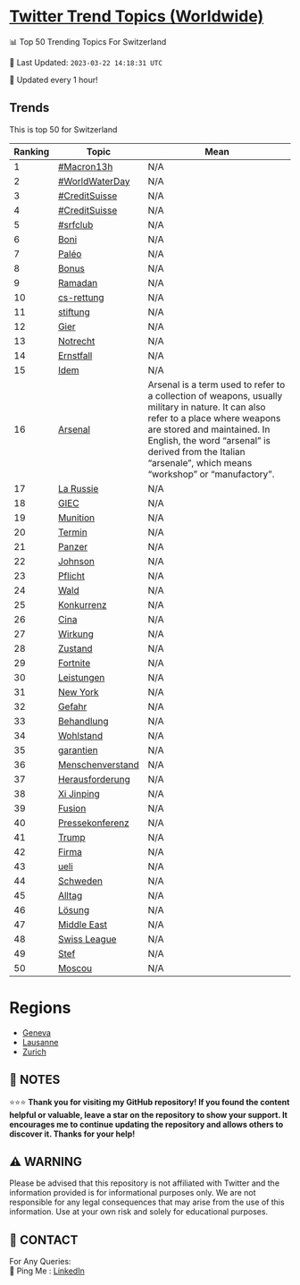 [Twitter Trend Topics (Worldwide)](https://github.com/ErcinDedeoglu/Twitter-Trend-Topics)
==========


📊 Top 50 Trending Topics For Switzerland

📆 Last Updated: `2023-03-22 14:18:31 UTC`

🔧 Updated every 1 hour!


## Trends

This is top 50 for Switzerland

| Ranking | Topic | Mean |
| ------- | ------------ | ------------ |
| 1 | [#Macron13h](http://twitter.com/search?q=%23Macron13h) | N/A |
| 2 | [#WorldWaterDay](http://twitter.com/search?q=%23WorldWaterDay) | N/A |
| 3 | [#CreditSuisse](http://twitter.com/search?q=%23CreditSuisse) | N/A |
| 4 | [#CreditSuisse](http://twitter.com/search?q=%23CreditSuisse) | N/A |
| 5 | [#srfclub](http://twitter.com/search?q=%23srfclub) | N/A |
| 6 | [Boni](http://twitter.com/search?q=Boni) | N/A |
| 7 | [Paléo](http://twitter.com/search?q=Pal%c3%a9o) | N/A |
| 8 | [Bonus](http://twitter.com/search?q=Bonus) | N/A |
| 9 | [Ramadan](http://twitter.com/search?q=Ramadan) | N/A |
| 10 | [cs-rettung](http://twitter.com/search?q=cs-rettung) | N/A |
| 11 | [stiftung](http://twitter.com/search?q=stiftung) | N/A |
| 12 | [Gier](http://twitter.com/search?q=Gier) | N/A |
| 13 | [Notrecht](http://twitter.com/search?q=Notrecht) | N/A |
| 14 | [Ernstfall](http://twitter.com/search?q=Ernstfall) | N/A |
| 15 | [Idem](http://twitter.com/search?q=Idem) | N/A |
| 16 | [Arsenal](http://twitter.com/search?q=Arsenal) | Arsenal is a term used to refer to a collection of weapons, usually military in nature. It can also refer to a place where weapons are stored and maintained. In English, the word “arsenal” is derived from the Italian “arsenale”, which means “workshop” or “manufactory”. |
| 17 | [La Russie](http://twitter.com/search?q=La+Russie) | N/A |
| 18 | [GIEC](http://twitter.com/search?q=GIEC) | N/A |
| 19 | [Munition](http://twitter.com/search?q=Munition) | N/A |
| 20 | [Termin](http://twitter.com/search?q=Termin) | N/A |
| 21 | [Panzer](http://twitter.com/search?q=Panzer) | N/A |
| 22 | [Johnson](http://twitter.com/search?q=Johnson) | N/A |
| 23 | [Pflicht](http://twitter.com/search?q=Pflicht) | N/A |
| 24 | [Wald](http://twitter.com/search?q=Wald) | N/A |
| 25 | [Konkurrenz](http://twitter.com/search?q=Konkurrenz) | N/A |
| 26 | [Cina](http://twitter.com/search?q=Cina) | N/A |
| 27 | [Wirkung](http://twitter.com/search?q=Wirkung) | N/A |
| 28 | [Zustand](http://twitter.com/search?q=Zustand) | N/A |
| 29 | [Fortnite](http://twitter.com/search?q=Fortnite) | N/A |
| 30 | [Leistungen](http://twitter.com/search?q=Leistungen) | N/A |
| 31 | [New York](http://twitter.com/search?q=New+York) | N/A |
| 32 | [Gefahr](http://twitter.com/search?q=Gefahr) | N/A |
| 33 | [Behandlung](http://twitter.com/search?q=Behandlung) | N/A |
| 34 | [Wohlstand](http://twitter.com/search?q=Wohlstand) | N/A |
| 35 | [garantien](http://twitter.com/search?q=garantien) | N/A |
| 36 | [Menschenverstand](http://twitter.com/search?q=Menschenverstand) | N/A |
| 37 | [Herausforderung](http://twitter.com/search?q=Herausforderung) | N/A |
| 38 | [Xi Jinping](http://twitter.com/search?q=Xi+Jinping) | N/A |
| 39 | [Fusion](http://twitter.com/search?q=Fusion) | N/A |
| 40 | [Pressekonferenz](http://twitter.com/search?q=Pressekonferenz) | N/A |
| 41 | [Trump](http://twitter.com/search?q=Trump) | N/A |
| 42 | [Firma](http://twitter.com/search?q=Firma) | N/A |
| 43 | [ueli](http://twitter.com/search?q=ueli) | N/A |
| 44 | [Schweden](http://twitter.com/search?q=Schweden) | N/A |
| 45 | [Alltag](http://twitter.com/search?q=Alltag) | N/A |
| 46 | [Lösung](http://twitter.com/search?q=L%c3%b6sung) | N/A |
| 47 | [Middle East](http://twitter.com/search?q=Middle+East) | N/A |
| 48 | [Swiss League](http://twitter.com/search?q=Swiss+League) | N/A |
| 49 | [Stef](http://twitter.com/search?q=Stef) | N/A |
| 50 | [Moscou](http://twitter.com/search?q=Moscou) | N/A |



# Regions

* [Geneva](</Switzerland/Geneva.md>)
* [Lausanne](</Switzerland/Lausanne.md>)
* [Zurich](</Switzerland/Zurich.md>)



## 📝 NOTES

⭐⭐⭐ **Thank you for visiting my GitHub repository! If you found the content helpful or valuable, leave a star on the repository to show your support. It encourages me to continue updating the repository and allows others to discover it. Thanks for your help!**


## ⚠️ WARNING

Please be advised that this repository is not affiliated with Twitter and the information provided is for informational purposes only. We are not responsible for any legal consequences that may arise from the use of this information. Use at your own risk and solely for educational purposes.


## 📨 CONTACT

 For Any Queries:  
            🏓 Ping Me : [LinkedIn](https://www.linkedin.com/in/ercindedeoglu/)
